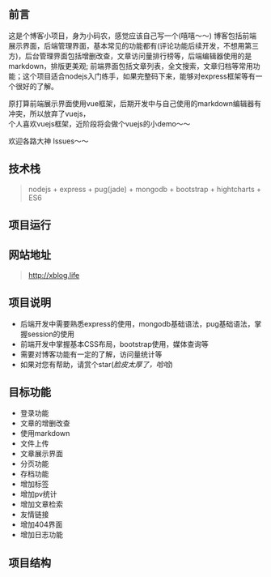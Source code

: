 ## 前言
这是个博客小项目，身为小码农，感觉应该自己写一个(嘻嘻～～)  博客包括前端展示界面，后端管理界面，基本常见的功能都有(评论功能后续开发，不想用第三方)，后台管理界面包括增删改查，文章访问量排行榜等，后端编辑器使用的是markdown，排版更美观;  前端界面包括文章列表，全文搜索，文章归档等常用功能；这个项目适合nodejs入门练手，如果完整码下来，能够对express框架等有一个很好的了解。

原打算前端展示界面使用vue框架，后期开发中与自己使用的markdown编辑器有冲突，所以放弃了vuejs，  
个人喜欢vuejs框架，近阶段将会做个vuejs的小demo～～

欢迎各路大神 Issues～～

## 技术栈
> nodejs + express + pug(jade) + mongodb + bootstrap + hightcharts + ES6

## 项目运行

## 网站地址
> http://xblog.life

## 项目说明
- 后端开发中需要熟悉express的使用，mongodb基础语法，pug基础语法，掌握session的使用
- 前端开发中掌握基本CSS布局，bootstrap使用，媒体查询等
- 需要对博客功能有一定的了解，访问量统计等
- 如果对您有帮助，请赏个star(*脸皮太厚了，哈哈*)

## 目标功能
- 登录功能
- 文章的增删改查
- 使用markdown
- 文件上传
- 文章展示界面
- 分页功能
- 存档功能
- 增加标签
- 增加pv统计
- 增加文章检索
- 友情链接
- 增加404界面
- 增加日志功能

## 项目结构

